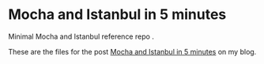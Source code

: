# Mocha and Istanbul in 5 minutes




Minimal Mocha and Istanbul reference repo .



These are the files for the post [Mocha and Istanbul in 5 minutes](http://blog.jpalardy.com/posts/mocha-and-istanbul-in-5-minute/) on my blog.


